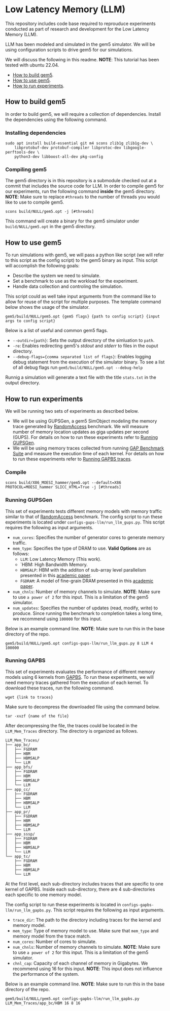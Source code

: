 # Low Latency Memory (LLM)

This repository includes code base required to reprouduce experiments conducted
as part of research and development for the Low Latency Memory (LLM).

LLM has been modeled and simulated in the gem5 simulator.
We will be using configuration scripts to drive gem5 for our simulations.

We will discuss the following in this readme.
**NOTE**: This tutorial has been tested with ubuntu 22.04.

* [How to build gem5](#how-to-build-gem5).
* [How to use gem5](#how-to-use-gem5).
* [How to run experiments](#how-to-run-experiments).

## How to build gem5

In order to build gem5, we will require a collection of dependencies.
Install the dependencies using the following command.

### Installing dependencies

```shell
sudo apt install build-essential git m4 scons zlib1g zlib1g-dev \
    libprotobuf-dev protobuf-compiler libprotoc-dev libgoogle-perftools-dev \
    python3-dev libboost-all-dev pkg-config
```

### Compiling gem5

The gem5 directory is in this repository is a submodule checked out at a commit
that includes the source code for LLM.
In order to compile gem5 for our experiments, run the following command
**inside** the gem5 directory.
**NOTE**: Make sure to replace `#threads` to the number of threads you would
like to use to compile gem5.

```shell
scons build/NULL/gem5.opt -j [#threads]
```

This command will create a binary for the gem5 simulator under
`build/NULL/gem5.opt` in the gem5 directory.

## How to use gem5

To run simulations with gem5, we will pass a python like script
(we will refer to this script as the config script)
to the gem5 binary as input.
This script will accomplish the following goals:

* Describe the system we need to simulate.
* Set a benchmark to use as the workload for the experiment.
* Handle data collection and controling the simulation.

This script could as well take input arguments from the command like to allow
for reuse of the script for multiple purposes.
The template command below shows the usage of the simulator.

```shell
gem5/build/NULL/gem5.opt {gem5 flags} {path to config script} {input args to config script}
```

Below is a list of useful and common gem5 flags.

* `--outdir={path}`: Sets the output directory of the simluation to `path`.
* `-re`: Enables redirecting gem5's *stdout* and *stderr*
to files in the ouput directory.
* `--debug-flags={comma separated list of flags}`: Enables logging debug
statement from the execution of the simulator binary.
To see a list of all debug flags run ```gem5/build/NULL/gem5.opt --debug-help```

Runnig a simulation will generate a text file with the title `stats.txt` in
the output directory.

## How to run experiments

We will be running two sets of experiments as described below.

* We will be using GUPSGen, a gem5 SimObject modeling the memory trace
generated by [RandomAccess](https://hpcchallenge.org/projectsfiles/hpcc/RandomAccess.html) benchmark.
We will measure number of memory location updates as giga updates
per second (GUPS).
For details on how to run these experiments refer to [Running GUPSGen](#running-gupsgen).
* We will be using memory traces collected from running [GAP Benchmark Suite](https://github.com/sbeamer/gapbs)
and measure the execution time of each kernel.
For details on how to run these experiments refer to [Running GAPBS traces](#running-gapbs).

### Compile

```shell
scons build/X86_MOESI_hammer/gem5.opt --default=X86 PROTOCOL=MOESI_hammer SLICC_HTML=True -j [#threads]
```

### Running GUPSGen

This set of experiments tests different memory models with memory traffic
similar to that of [RandomAccess]() benchmark.
The config script to run these experiments is located under
`configs-gups-llm/run_llm_gups.py`.
This script requires the following as input arguments.

* `num_cores`: Specifies the number of generator
cores to generate memory traffic.
* `mem_type`: Specifies the type of DRAM to use.
**Valid Options** are as follows:
    * `LLM`: Low Latency Memory (This work).
    * `HBM: High Bandwidth Memory.
    * `HBMSALP`: HBM with the additon of sub-array level parallelism presented
    in this [academic paper](https://ieeexplore.ieee.org/abstract/document/6237032).
    * `FGDRAM`: A model of fine-grain DRAM presented in this
    [academic paper](https://dl.acm.org/doi/10.1145/3123939.3124545).
* `num_chnls`: Number of memory channels to simulate.
**NOTE**: Make sure to use `a power of 2` for this input.
This is a limitation of the gem5 simulator.
* `num_updates`: Specifies the number of updates (read, modify, write) to
produce.
Since running the benchmark to completion takes a long time, we recommend
using `100000` for this input.

Below is an example command line.
**NOTE**: Make sure to run this in the base directory of the repo.

```shell
gem5/build/NULL/gem5.opt configs-gups-llm/run_llm_gups.py 8 LLM 4 100000
```

### Running GAPBS

This set of experiments evaluates the performance of different memory models
using 6 kernels from [GAPBS](https://github.com/sbeamer/gapbs).
To run these experiments, we will need memory traces gathered from the
execution of each kernel.
To download these traces, run the following command.

```shell
wget {link to traces}
```

Make sure to decompress the downloaded file using the command below.

```shell
tar -xvzf {name of the file}
```

After decompressing the file, the traces could be located in the
`LLM_Mem_Traces` directory.
The directory is organized as follows.
```shell
LLM_Mem_Traces/
├── app_bc/
│   ├── FGDRAM
│   ├── HBM
│   ├── HBMSALP
│   └── LLM
├── app_bfs/
│   ├── FGDRAM
│   ├── HBM
│   ├── HBMSALP
│   └── LLM
├── app_cc/
│   ├── FGDRAM
│   ├── HBM
│   ├── HBMSALP
│   └── LLM
├── app_pr/
│   ├── FGDRAM
│   ├── HBM
│   ├── HBMSALP
│   └── LLM
├── app_sssp/
│   ├── FGDRAM
│   ├── HBM
│   ├── HBMSALP
│   └── LLM
└── app_tc/
    ├── FGDRAM
    ├── HBM
    ├── HBMSALP
    └── LLM
```

At the first level, each sub-directory includes traces that are specific to one
kernel of GAPBS.
Inside each sub-directory, there are 4 sub-directories each specific to one
memory model.

The config script to run these experiments is located in
`configs-gapbs-llm/run_llm_gapbs.py`.
This script requires the following as input arguments.

* `trace_dir`: The path to the directory including traces for the kernel and
memory model.
* `mem_type`: Type of memory model to use.
Make sure that `mem_type` and memory model from the trace match.
* `num_cores`: Number of cores to simulate.
* `num_chnls`: Number of memory channels to simulate.
**NOTE**: Make sure to use `a power of 2` for this input.
This is a limitation of the gem5 simulator.
* `chnl_cap`: Capacity of each channel of memory in Gigabytes.
We recommend using 16 for this input.
**NOTE**: This input does not influence the performance of the system.

Below is an example command line.
**NOTE**: Make sure to run this in the base directory of the repo.

```shell
gem5/build/NULL/gem5.opt configs-gapbs-llm/run_llm_gapbs.py LLM_Mem_Traces/app_bc/HBM 16 8 16
```
